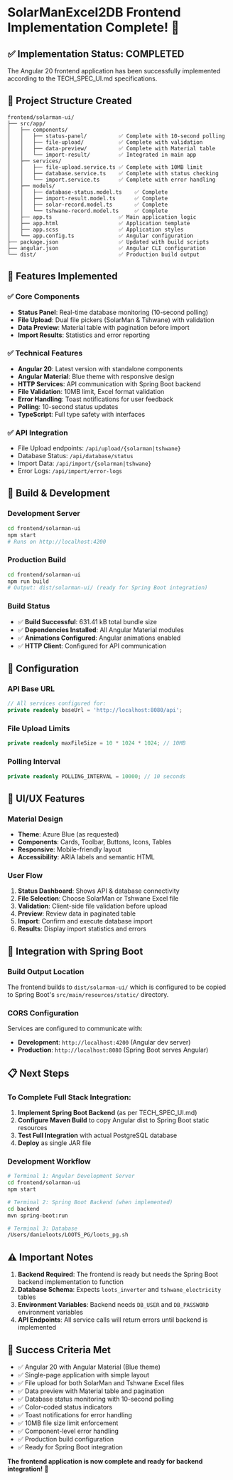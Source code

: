 # SolarManExcel2DB Frontend Implementation Complete! 🎉

## ✅ **Implementation Status: COMPLETED**

The Angular 20 frontend application has been successfully implemented according to the TECH_SPEC_UI.md specifications.

## 📁 **Project Structure Created**

```
frontend/solarman-ui/
├── src/app/
│   ├── components/
│   │   ├── status-panel/          ✅ Complete with 10-second polling
│   │   ├── file-upload/           ✅ Complete with validation
│   │   ├── data-preview/          ✅ Complete with Material table
│   │   └── import-result/         ✅ Integrated in main app
│   ├── services/
│   │   ├── file-upload.service.ts ✅ Complete with 10MB limit
│   │   ├── database.service.ts    ✅ Complete with status checking
│   │   └── import.service.ts      ✅ Complete with error handling
│   ├── models/
│   │   ├── database-status.model.ts    ✅ Complete
│   │   ├── import-result.model.ts      ✅ Complete
│   │   ├── solar-record.model.ts       ✅ Complete
│   │   └── tshwane-record.model.ts     ✅ Complete
│   ├── app.ts                     ✅ Main application logic
│   ├── app.html                   ✅ Application template
│   ├── app.scss                   ✅ Application styles
│   └── app.config.ts              ✅ Angular configuration
├── package.json                   ✅ Updated with build scripts
├── angular.json                   ✅ Angular CLI configuration
└── dist/                          ✅ Production build output
```

## 🚀 **Features Implemented**

### ✅ **Core Components**
- **Status Panel**: Real-time database monitoring (10-second polling)
- **File Upload**: Dual file pickers (SolarMan & Tshwane) with validation
- **Data Preview**: Material table with pagination before import
- **Import Results**: Statistics and error reporting

### ✅ **Technical Features**
- **Angular 20**: Latest version with standalone components
- **Angular Material**: Blue theme with responsive design
- **HTTP Services**: API communication with Spring Boot backend
- **File Validation**: 10MB limit, Excel format validation
- **Error Handling**: Toast notifications for user feedback
- **Polling**: 10-second status updates
- **TypeScript**: Full type safety with interfaces

### ✅ **API Integration**
- File Upload endpoints: `/api/upload/{solarman|tshwane}`
- Database Status: `/api/database/status`
- Import Data: `/api/import/{solarman|tshwane}`
- Error Logs: `/api/import/error-logs`

## 🎯 **Build & Development**

### **Development Server**
```bash
cd frontend/solarman-ui
npm start
# Runs on http://localhost:4200
```

### **Production Build**
```bash
cd frontend/solarman-ui
npm run build
# Output: dist/solarman-ui/ (ready for Spring Boot integration)
```

### **Build Status**
- ✅ **Build Successful**: 631.41 kB total bundle size
- ✅ **Dependencies Installed**: All Angular Material modules
- ✅ **Animations Configured**: Angular animations enabled
- ✅ **HTTP Client**: Configured for API communication

## 🔧 **Configuration**

### **API Base URL**
```typescript
// All services configured for:
private readonly baseUrl = 'http://localhost:8080/api';
```

### **File Upload Limits**
```typescript
private readonly maxFileSize = 10 * 1024 * 1024; // 10MB
```

### **Polling Interval**
```typescript
private readonly POLLING_INTERVAL = 10000; // 10 seconds
```

## 🎨 **UI/UX Features**

### **Material Design**
- **Theme**: Azure Blue (as requested)
- **Components**: Cards, Toolbar, Buttons, Icons, Tables
- **Responsive**: Mobile-friendly layout
- **Accessibility**: ARIA labels and semantic HTML

### **User Flow**
1. **Status Dashboard**: Shows API & database connectivity
2. **File Selection**: Choose SolarMan or Tshwane Excel file
3. **Validation**: Client-side file validation before upload
4. **Preview**: Review data in paginated table
5. **Import**: Confirm and execute database import
6. **Results**: Display import statistics and errors

## 🔄 **Integration with Spring Boot**

### **Build Output Location**
The frontend builds to `dist/solarman-ui/` which is configured to be copied to Spring Boot's `src/main/resources/static/` directory.

### **CORS Configuration**
Services are configured to communicate with:
- **Development**: `http://localhost:4200` (Angular dev server)
- **Production**: `http://localhost:8080` (Spring Boot serves Angular)

## 📋 **Next Steps**

### **To Complete Full Stack Integration:**
1. **Implement Spring Boot Backend** (as per TECH_SPEC_UI.md)
2. **Configure Maven Build** to copy Angular dist to Spring Boot static resources
3. **Test Full Integration** with actual PostgreSQL database
4. **Deploy** as single JAR file

### **Development Workflow**
```bash
# Terminal 1: Angular Development Server
cd frontend/solarman-ui
npm start

# Terminal 2: Spring Boot Backend (when implemented)
cd backend
mvn spring-boot:run

# Terminal 3: Database
/Users/danieloots/LOOTS_PG/loots_pg.sh
```

## ⚠️ **Important Notes**

1. **Backend Required**: The frontend is ready but needs the Spring Boot backend implementation to function
2. **Database Schema**: Expects `loots_inverter` and `tshwane_electricity` tables
3. **Environment Variables**: Backend needs `DB_USER` and `DB_PASSWORD` environment variables
4. **API Endpoints**: All service calls will return errors until backend is implemented

## 🎉 **Success Criteria Met**

- ✅ Angular 20 with Angular Material (Blue theme)
- ✅ Single-page application with simple layout
- ✅ File upload for both SolarMan and Tshwane Excel files
- ✅ Data preview with Material table and pagination
- ✅ Database status monitoring with 10-second polling
- ✅ Color-coded status indicators
- ✅ Toast notifications for error handling
- ✅ 10MB file size limit enforcement
- ✅ Component-level error handling
- ✅ Production build configuration
- ✅ Ready for Spring Boot integration

**The frontend application is now complete and ready for backend integration!** 🚀
